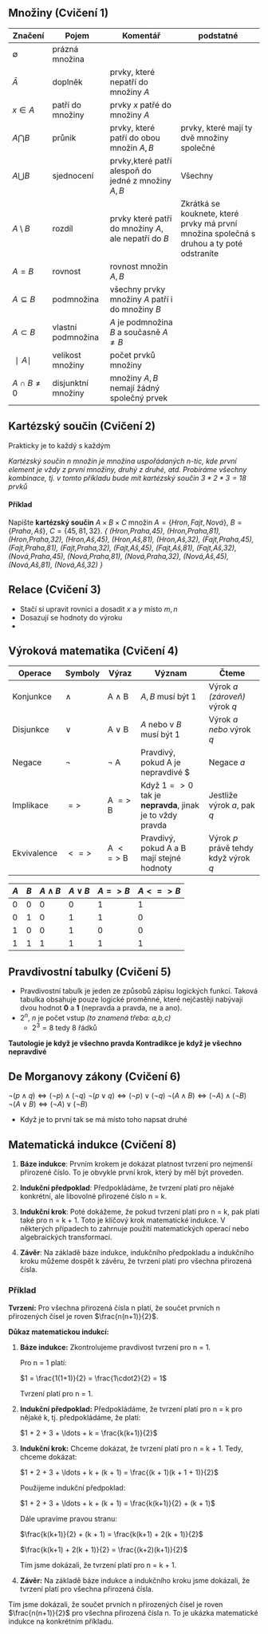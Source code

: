 ## Množiny (Cvičení 1)
| Značení          | Pojem              | Komentář                                              | podstatné    |
| ---------------- | ------------------ | ----------------------------------------------------- | --- |
|$∅$       |prázná množina     |                                    |     |
|$\bar{A}$       |doplněk            | prvky, které nepatří do množiny $A$     |     |
| $x\in A$   | patří do množiny   | prvky $x$ patřé do množiny $A$        |     |
| $A\bigcap B$  | průnik             | prvky, které patří do obou množin $A,B$   |  prvky, které mají ty dvě množiny společné   |
| $A\bigcup B$  | sjednocení         | prvky,které patří alespoň do jedné z množiny $A,B$    |  Všechny  |
| $A \setminus B$  | rozdíl             | prvky které patří do množiny $A$, ale nepatří do $B$ |  Zkrátká se kouknete, které prvky má první množina společná s druhou a ty poté odstraníte   |
| $A=B$  | rovnost            | rovnost množin $A,B$                               |     |
| $A\subseteq B$  | podmnožina         | všechny prvky množiny $A$ patří i do množiny $B$      |     |
| $A \subset B$  | vlastní podmnožina | $A$ je podmnožina $B$ a současně $A \ne B$            |     |
| $∣A∣$   | velikost množiny   | počet prvků množiny                                   |     |
| $A \cap B \ne 0$ | disjunktní množiny | množiny $A,B$ nemají žádný společný prvek             |     |
## Kartézský součin (Cvičení 2)
Prakticky je to každý s každým

*Kartézský součin n množin je množina uspořádaných n-tic, kde první element je vždy z první množiny, druhý z druhé, atd. Probíráme všechny kombinace, tj. v tomto příkladu bude mít kartézský součin $3*2*3=18$ prvků*
#### Příklad
Napište **kartézský součin** $A \times B \times C$ množin $A = \{ Hron, Fajt, Nová\}$, $B = \{ Praha, Aš\}$, $C = \{ 45,81,32\}$.
*{ (Hron,Praha,45), (Hron,Praha,81), (Hron,Praha,32), (Hron,Aš,45), (Hron,Aš,81), (Hron,Aš,32), (Fajt,Praha,45), (Fajt,Praha,81), (Fajt,Praha,32), (Fajt,Aš,45), (Fajt,Aš,81), (Fajt,Aš,32), (Nová,Praha,45), (Nová,Praha,81), (Nová,Praha,32), (Nová,Aš,45), (Nová,Aš,81), (Nová,Aš,32) }*

## Relace (Cvičení 3)
- Stačí si upravit rovnici a dosadit $x$ a $y$ místo $m,n$
- Dosazují se hodnoty do výroku 
- 

## Výroková matematika (Cvičení 4)
| Operace   | Symboly | Výraz          | Význam                          | Čteme |
|-----------|---------|----------------|---------------------------------|---------------------|
| Konjunkce |   $∧$   | A $∧$ B      | $A, B$ musí být 1 | Výrok $a$ *(zároveň)* výrok $q$ |
| Disjunkce | $∨$      | A $∨$ B     | $A$ nebo v $B$ musí být 1 | Výrok $a$ *nebo* výrok $q$ |
| Negace    | $¬$     | $¬$ A        | Pravdivý, pokud A je nepravdivé    $| Negace $a$ |
| Implikace | $=>$      | A $=>$ B   | Když $1=>0$ tak je **nepravda**, jinak je to vždy pravda | Jestliže výrok $a$, pak $q$  |
| Ekvivalence | $<=>$  | A $<=>$ B  | Pravdivý, pokud A a B mají stejné hodnoty | Výrok $p$ právě tehdy když výrok $q$  |

| $A$ | $B$ | $A∧B$ | $A∨B$ | $A=>B$ | $A<=>B$ |
| --- | --- | ----- | ----- | ------ | ------- |
| 0   | 0   | 0     | 0     | 1      | 1       |
| 0   | 1   | 0     | 1     | 1      | 0       |
| 1   | 0   | 0     | 1     | 0      | 0       |
| 1    |  1   |    1   |     1  |      1  |     1    |
## Pravdivostní tabulky (Cvičení 5)
- Pravdivostní tabulk je jeden ze způsobů zápisu logických funkcí. Taková tabulka obsahuje pouze logické proměnné, které nejčastěji nabývají dvou hodnot **0** a **1** (nepravda a pravda, ne a ano).
- $2^n$, $n$ je počet vstup *(to znamená třeba: a,b,c)*
	- $2^3=8$ tedy 8 řádků

**Tautologie je když je všechno pravda
Kontradikce je když je všechno nepravdivé**
## De Morganovy zákony (Cvičení 6)
$\lnot (p \land q) \Leftrightarrow (\lnot p) \land (\lnot q)$
$\lnot (p \lor q) \Leftrightarrow (\lnot p) \lor (\lnot q)$
$\lnot (A \land B) \Leftrightarrow (\lnot A) \land (\lnot B)$
$\lnot (A \lor B) \Leftrightarrow (\lnot A) \lor (\lnot B)$

- Když je to první tak se má místo toho napsat druhé
## Matematická indukce (Cvičení 8)
1. **Báze indukce**: Prvním krokem je dokázat platnost tvrzení pro nejmenší přirozené číslo. To je obvykle první krok, který by měl být proveden.

2. **Indukční předpoklad**: Předpokládáme, že tvrzení platí pro nějaké konkrétní, ale libovolné přirozené číslo n = k.

3. **Indukční krok**: Poté dokážeme, že pokud tvrzení platí pro n = k, pak platí také pro n = k + 1. Toto je klíčový krok matematické indukce. V některých případech to zahrnuje použití matematických operací nebo algebraických transformací.

4. **Závěr**: Na základě báze indukce, indukčního předpokladu a indukčního kroku můžeme dospět k závěru, že tvrzení platí pro všechna přirozená čísla.

### Příklad
**Tvrzení:** Pro všechna přirozená čísla n platí, že součet prvních n přirozených čísel je roven $\frac{n(n+1)}{2}$.

**Důkaz matematickou indukcí:**

1. **Báze indukce:** Zkontrolujeme pravdivost tvrzení pro n = 1.
    
    Pro n = 1 platí:
    
    $1 = \frac{1(1+1)}{2} = \frac{1\cdot2}{2} = 1$
    
    Tvrzení platí pro n = 1.
    
2. **Indukční předpoklad:** Předpokládáme, že tvrzení platí pro n = k pro nějaké k, tj. předpokládáme, že platí:
    
    $1 + 2 + 3 + \ldots + k = \frac{k(k+1)}{2}$
    
3. **Indukční krok:** Chceme dokázat, že tvrzení platí pro n = k + 1. Tedy, chceme dokázat:
    
    $1 + 2 + 3 + \ldots + k + (k + 1) = \frac{(k + 1)(k + 1 + 1)}{2}$
    
    Použijeme indukční předpoklad:
    
    $1 + 2 + 3 + \ldots + k + (k + 1) = \frac{k(k+1)}{2} + (k + 1)$
    
    Dále upravíme pravou stranu:
    
    $\frac{k(k+1)}{2} + (k + 1) = \frac{k(k+1) + 2(k + 1)}{2}$
    
    $\frac{k(k+1) + 2(k + 1)}{2} = \frac{(k+2)(k+1)}{2}$
    
    Tím jsme dokázali, že tvrzení platí pro n = k + 1.
    
4. **Závěr:** Na základě báze indukce a indukčního kroku jsme dokázali, že tvrzení platí pro všechna přirozená čísla.
    

Tím jsme dokázali, že součet prvních n přirozených čísel je roven $\frac{n(n+1)}{2}$ pro všechna přirozená čísla n. To je ukázka matematické indukce na konkrétním příkladu.